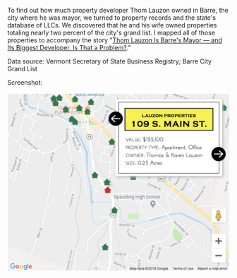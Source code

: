 To find out how much property developer Thom Lauzon owned in Barre, the city where he was mayor, we turned to property records and the state's database of LLCs. We discovered that he and his wife owned properties totaling nearly two percent of the city's grand list. I mapped all of those properties to accompany the story "[Thom Lauzon Is Barre's Mayor — and Its Biggest Developer. Is That a Problem?](https://www.sevendaysvt.com/vermont/thom-lauzon-is-barres-mayor-and-its-biggest-developer-is-that-a-problem/Content?oid=7863749)."

Data source: Vermont Secretary of State Business Registry; Barre City Grand List

Screenshot:

![lauzonmap](screenshot.png)
